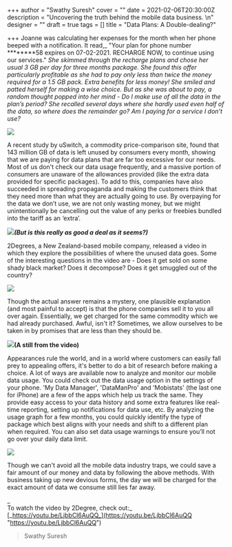 +++
author = "Swathy Suresh"
cover = ""
date = 2021-02-06T20:30:00Z
description = "Uncovering the truth behind the mobile data business. \n"
designer = ""
draft = true
tags = []
title = "Data Plans: A Double-dealing?"

+++
Joanne was calculating her expenses for the month when her phone beeped with a notification. It read,_ "Your plan for phone number ********58 expires on 07-02-2021. RECHARGE NOW, to continue using our services." _She skimmed through the recharge plans and chose her usual 3 GB per day for three months package. She found this offer particularly profitable as she had to pay only less than twice the money required for a 1.5 GB pack. Extra benefits for less money! She smiled and patted herself for making a wise choice. But as she was about to pay, a random thought popped into her mind - Do I make use of all the data in the plan’s period? She recalled several days where she hardly used even half of the data, so where does the remainder go? Am I paying for a service I don’t use?_

_![](/images/4a33bff6-2453-4c9d-adfe-60d0c9cd3c88.png)_

A recent study by uSwitch, a commodity price-comparison site, found that 143 million GB of data is left unused by consumers every month, showing that we are paying for data plans that are far too excessive for our needs. Most of us don't check our data usage frequently, and a massive portion of consumers are unaware of the allowances provided (like the extra data provided for specific packages). To add to this, companies have also succeeded in spreading propaganda and making the customers think that they need more than what they are actually going to use. By overpaying for the data we don’t use, we are not only wasting money, but we might unintentionally be cancelling out the value of any perks or freebies bundled into the tariff as an ‘extra’.

**_![](/images/985263f6-1db5-4491-a7d9-4ed90ef16a97.jpeg)(But is this really as good a deal as it seems?)_**

2Degrees, a New Zealand-based mobile company, released a video in which they explore the possibilities of where the unused data goes. Some of the interesting questions in the video are - Does it get sold on some shady black market? Does it decompose? Does it get smuggled out of the country?

![](/images/9ea071d2-a38f-4b62-8c46-442e0ee6d1af.jpeg)

Though the actual answer remains a mystery, one plausible explanation (and most painful to accept) is that the phone companies sell it to you all over again. Essentially, we get charged for the same commodity which we had already purchased. Awful, isn't it? Sometimes, we allow ourselves to be taken in by promises that are less than they should be.

**![](/images/708cc24f-1606-4f07-8435-28bee12ccb38.jpeg)(A still from the video)**

Appearances rule the world, and in a world where customers can easily fall prey to appealing offers, it's better to do a bit of research before making a choice. A lot of ways are available now to analyze and monitor our mobile data usage. You could check out the data usage option in the settings of your phone. 'My Data Manager', 'DataManPro' and 'Mobistats' (the last one for iPhone) are a few of the apps which help us track the same. They provide easy access to your data history and some extra features like real-time reporting, setting up notifications for data use, etc. By analyzing the usage graph for a few months, you could quickly identify the type of package which best aligns with your needs and shift to a different plan when required. You can also set data usage warnings to ensure you’ll not go over your daily data limit.

![](/images/9fc6650c-dbef-4cc1-9bc3-aeea3576eac1.jpeg)

Though we can't avoid all the mobile data industry traps, we could save a fair amount of our money and data by following the above methods. With business taking up new devious forms, the day we will be charged for the exact amount of data we consume still lies far away.

_  
To watch the video by 2Degree, check out:_ [_https://youtu.be/LjbbCl6AuQQ_](https://youtu.be/LjbbCl6AuQQ "https://youtu.be/LjbbCl6AuQQ")

> Swathy Suresh